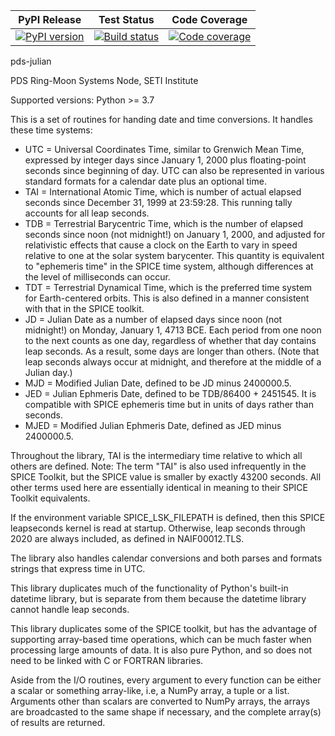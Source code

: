 | PyPI Release | Test Status | Code Coverage |
| ------------ | ----------- | ------------- |
| [![PyPI version](https://badge.fury.io/py/julian.svg)](https://badge.fury.io/py/julian) | [![Build status](https://img.shields.io/github/actions/workflow/status/SETI/pds-julian/run-tests.yml?branch=master)](https://github.com/SETI/pds-julian/actions) | [![Code coverage](https://img.shields.io/codecov/c/github/SETI/pds-julian/main?logo=codecov)](https://codecov.io/gh/SETI/pds-julian) |

pds-julian

PDS Ring-Moon Systems Node, SETI Institute

Supported versions: Python >= 3.7

This is a set of routines for handing date and time conversions. It handles
these time systems:

- UTC = Universal Coordinates Time, similar to Grenwich Mean Time, expressed
        by integer days since January 1, 2000 plus floating-point seconds
        since beginning of day. UTC can also be represented in various
        standard formats for a calendar date plus an optional time.
- TAI = International Atomic Time, which is number of actual elapsed seconds
        since December 31, 1999 at 23:59:28. This running tally accounts for
        all leap seconds.
- TDB = Terrestrial Barycentric Time, which is the number of elapsed seconds
        since noon (not midnight!) on January 1, 2000, and adjusted for
        relativistic effects that cause a clock on the Earth to vary in speed
        relative to one at the solar system barycenter. This quantity is
        equivalent to "ephemeris time" in the SPICE time system, although
        differences at the level of milliseconds can occur.
- TDT = Terrestrial Dynamical Time, which is the preferred time system for
        Earth-centered orbits. This is also defined in a manner consistent
        with that in the SPICE toolkit.
- JD  = Julian Date as a number of elapsed days since noon (not midnight!) on
        Monday, January 1, 4713 BCE. Each period from one noon to the next
        counts as one day, regardless of whether that day contains leap
        seconds. As a result, some days are longer than others. (Note that
        leap seconds always occur at midnight, and therefore at the middle of
        a Julian day.)
- MJD = Modified Julian Date, defined to be JD minus 2400000.5.
- JED = Julian Ephmeris Date, defined to be TDB/86400 + 2451545. It is
        compatible with SPICE ephemeris time but in units of days rather than
        seconds.
- MJED = Modified Julian Ephmeris Date, defined as JED minus 2400000.5.

Throughout the library, TAI is the intermediary time relative to which all
others are defined. Note: The term "TAI" is also used infrequently in the
SPICE Toolkit, but the SPICE value is smaller by exactly 43200 seconds. All
other terms used here are essentially identical in meaning to their SPICE
Toolkit equivalents.

If the environment variable SPICE_LSK_FILEPATH is defined, then this SPICE
leapseconds kernel is read at startup. Otherwise, leap seconds through 2020
are always included, as defined in NAIF00012.TLS.

The library also handles calendar conversions and both parses and formats
strings that express time in UTC.

This library duplicates much of the functionality of Python's built-in
datetime library, but is separate from them because the datetime library
cannot handle leap seconds.

This library duplicates some of the SPICE toolkit, but has the advantage of
supporting array-based time operations, which can be much faster when
processing large amounts of data. It is also pure Python, and so does not
need to be linked with C or FORTRAN libraries.

Aside from the I/O routines, every argument to every function can be either
a scalar or something array-like, i.e, a NumPy array, a tuple or a list.
Arguments other than scalars are converted to NumPy arrays, the arrays are
broadcasted to the same shape if necessary, and the complete array(s) of
results are returned.
